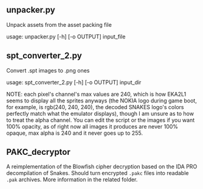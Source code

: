 ## unpacker.py

Unpack assets from the asset packing file   

usage: unpacker.py [-h] [-o OUTPUT] input_file   

## spt_converter_2.py

Convert .spt images to .png ones   

usage: spt_converter_2.py [-h] [-o OUTPUT] input_dir   

NOTE: each pixel's channel's max values are 240, which is how EKA2L1 seems to display all the sprites anyways (the NOKIA logo during game boot, for example, is rgb(240, 240, 240), the decoded SNAKES logo's colors perfectly match what the emulator displays), though I am unsure as to how to treat the alpha channel. You can edit the script or the images if you want 100% opacity, as of right now all images it produces are never 100% opaque, max alpha is 240 and it never goes up to 255.

## PAKC_decryptor

A reimplementation of the Blowfish cipher decryption based on the IDA PRO decompilation of Snakes. Should turn encrypted ```.pakc``` files into readable ```.pak``` archives. More information in the related folder.
